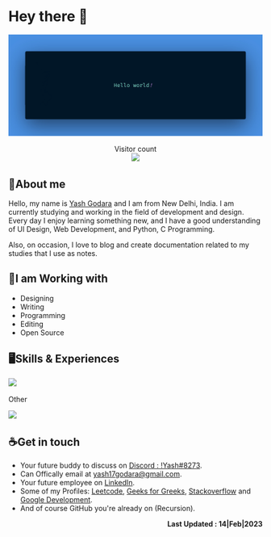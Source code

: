 # Hey there :wave:


<img src="banner.jpg" alt="Hello world">
<p align="center"> 
  Visitor count<br>
  <img src="https://profile-counter.glitch.me/y17godara/count.svg" />
</p>


## 🔖About me
Hello, my name is [Yash Godara](https://github.com/y17godara) and I am from New Delhi, India. I am currently studying and working in the field of development and design. Every day I enjoy learning something new, and I have a good understanding of UI Design, Web Development, and Python, C Programming. 

Also, on occasion, I love to blog and create documentation related to my studies that I use as notes.

## 🧾I am Working with
- Designing
- Writing
- Programming
- Editing
- Open Source


## 🖥️Skills & Experiences
<p align="left">
  <a href="https://skillicons.dev">
    <img src="https://skillicons.dev/icons?i=python,c,html,css,js,figma,git,github,vscode,powershell,stackoverflow" />
  </a>
  <p>Other</p>
    <a href="https://skillicons.dev">
    <img src="https://skillicons.dev/icons?i=mysql,blender," />
  </a>
</p>


## ☕Get in touch
- Your future buddy to discuss on [Discord : !Yash#8273](https://discord.com/).
- Can Offically email at [yash17godara@gmail.com](https://mail.google.com/mail/u/0/).
- Your future employee on [LinkedIn](https://www.linkedin.com/in/yash-godara-a91442246/).
- Some of my Profiles: [Leetcode](https://leetcode.com/y17godara/), [Geeks for Greeks](https://auth.geeksforgeeks.org/user/yashgodara), [Stackoverflow](https://stackoverflow.com/users/17114824/yashgodara) and [Google Development](https://g.dev/YashGodara).
- And of course GitHub you're already on (Recursion).




<p align="right"><b>Last Updated : 14|Feb|2023</b></p>
